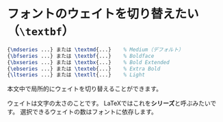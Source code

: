 # フォントのウェイトを切り替えたい（``\textbf``）

```latex
{\mdseries ...} または \textmd{...}    % Medium（デフォルト）
{\bfseries ...} または \textbf{...}    % Boldface
{\bxseries ...} または \textbx{...}    % Bold Extended
{\ebseries ...} または \texteb{...}    % Extra Bold
{\ltseries ...} または \textlt{...}    % Light
```

本文中で局所的にウェイトを切り替えることができます。

ウェイトは文字の太さのことです。
LaTeXではこれを**シリーズ**と呼ぶみたいです。
選択できるウェイトの数はフォントに依存します。
